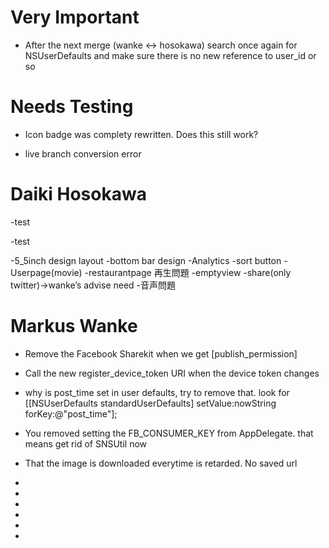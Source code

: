 



Very Important
==============

- After the next merge (wanke <-> hosokawa) search once again for NSUserDefaults and make sure there is no new reference to user_id or so

Needs Testing
=============

- Icon badge was complety rewritten. Does this still work?

- live branch conversion error


Daiki Hosokawa
==============

<Recorder>

-test

<Notification>

-test

<bottom bar>


<Other>
-5_5inch design layout
-bottom bar design
-Analytics
-sort button
-Userpage(movie)
-restaurantpage 再生問題
-emptyview
-share(only twitter)->wanke’s advise need
-音声問題



Markus Wanke
============


 -  Remove the Facebook Sharekit when we get [publish_permission]

 -  Call the new register_device_token URI when the device token changes

 -  why is post_time set in user defaults, try to remove that. look for
    [[NSUserDefaults standardUserDefaults] setValue:nowString forKey:@"post_time"];

 -  You removed setting the FB_CONSUMER_KEY from AppDelegate. that means get rid of SNSUtil now

 -  That the image is downloaded everytime is retarded. No saved url

 -  

 -  

 -  

 -  

 -  

 -  
